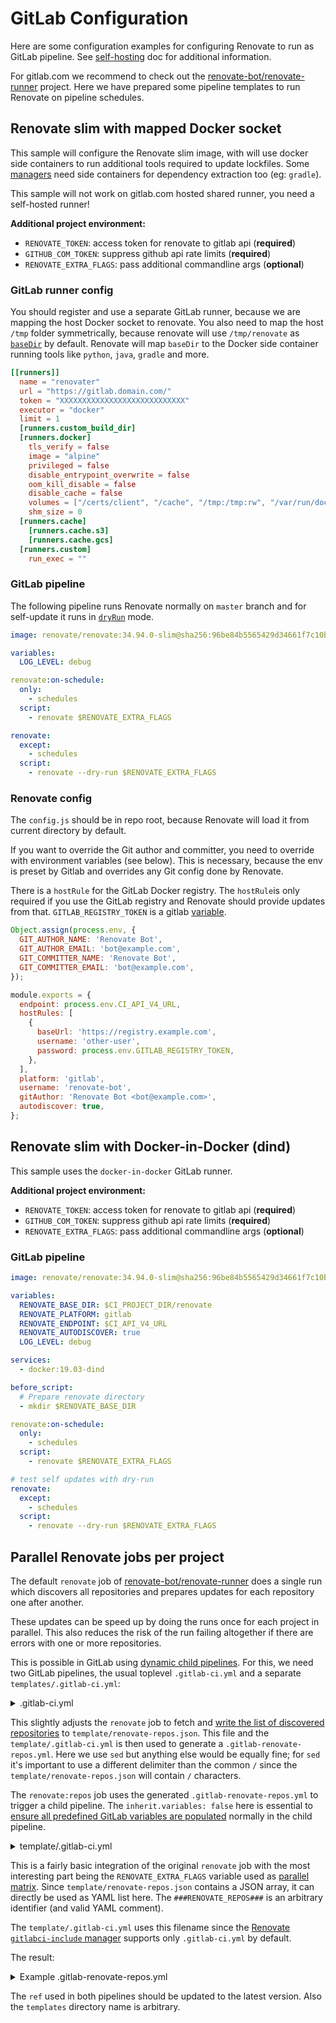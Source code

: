 # GitLab Configuration

Here are some configuration examples for configuring Renovate to run as GitLab pipeline.
See [self-hosting](https://docs.renovatebot.com/getting-started/running/#self-hosting-renovate) doc for additional information.

For gitlab.com we recommend to check out the [renovate-bot/renovate-runner](https://gitlab.com/renovate-bot/renovate-runner) project. Here we have prepared some pipeline templates to run Renovate on pipeline schedules.

## Renovate slim with mapped Docker socket

This sample will configure the Renovate slim image, with will use docker side containers to run additional tools required to update lockfiles.
Some [managers](https://docs.renovatebot.com/modules/manager/) need side containers for dependency extraction too (eg: `gradle`).

This sample will not work on gitlab.com hosted shared runner, you need a self-hosted runner!


**Additional project environment:**
- `RENOVATE_TOKEN`: access token for renovate to gitlab api (**required**)
- `GITHUB_COM_TOKEN`: suppress github api rate limits (**required**)
- `RENOVATE_EXTRA_FLAGS`: pass additional commandline args (**optional**)

### GitLab runner config

You should register and use a separate GitLab runner, because we are mapping the host Docker socket to renovate.
You also need to map the host `/tmp` folder symmetrically, because renovate will use `/tmp/renovate` as [`baseDir`](https://docs.renovatebot.com/self-hosted-configuration/#basedir) by default.
Renovate will map `baseDir` to the Docker side container running tools like `python`, `java`, `gradle` and more.

```toml
[[runners]]
  name = "renovater"
  url = "https://gitlab.domain.com/"
  token = "XXXXXXXXXXXXXXXXXXXXXXXXXXXX"
  executor = "docker"
  limit = 1
  [runners.custom_build_dir]
  [runners.docker]
    tls_verify = false
    image = "alpine"
    privileged = false
    disable_entrypoint_overwrite = false
    oom_kill_disable = false
    disable_cache = false
    volumes = ["/certs/client", "/cache", "/tmp:/tmp:rw", "/var/run/docker.sock:/var/run/docker.sock"]
    shm_size = 0
  [runners.cache]
    [runners.cache.s3]
    [runners.cache.gcs]
  [runners.custom]
    run_exec = ""
```

### GitLab pipeline

The following pipeline runs Renovate normally on `master` branch and for self-update it runs in [`dryRun`](https://docs.renovatebot.com/self-hosted-configuration/#dryrun) mode.

```yml
image: renovate/renovate:34.94.0-slim@sha256:96be84b5565429d34661f7c10be4ef8c7131ab95ed59c9a56b55eb165505d532

variables:
  LOG_LEVEL: debug

renovate:on-schedule:
  only:
    - schedules
  script:
    - renovate $RENOVATE_EXTRA_FLAGS

renovate:
  except:
    - schedules
  script:
    - renovate --dry-run $RENOVATE_EXTRA_FLAGS

```

### Renovate config

The `config.js` should be in repo root, because Renovate will load it from current directory by default.

If you want to override the Git author and committer, you need to override with environment variables (see below).
This is necessary, because the env is preset by Gitlab and overrides any Git config done by Renovate.

There is a `hostRule` for the GitLab Docker registry.
The `hostRule`is only required if you use the GitLab registry and Renovate should provide updates from that.
`GITLAB_REGISTRY_TOKEN` is a gitlab [variable](https://docs.gitlab.com/ee/ci/variables/#create-a-custom-variable-in-the-ui).

```js
Object.assign(process.env, {
  GIT_AUTHOR_NAME: 'Renovate Bot',
  GIT_AUTHOR_EMAIL: 'bot@example.com',
  GIT_COMMITTER_NAME: 'Renovate Bot',
  GIT_COMMITTER_EMAIL: 'bot@example.com',
});

module.exports = {
  endpoint: process.env.CI_API_V4_URL,
  hostRules: [
    {
      baseUrl: 'https://registry.example.com',
      username: 'other-user',
      password: process.env.GITLAB_REGISTRY_TOKEN,
    },
  ],
  platform: 'gitlab',
  username: 'renovate-bot',
  gitAuthor: 'Renovate Bot <bot@example.com>',
  autodiscover: true,
};
```


## Renovate slim with Docker-in-Docker (dind)

This sample uses the `docker-in-docker` GitLab runner.

**Additional project environment:**
- `RENOVATE_TOKEN`: access token for renovate to gitlab api (**required**)
- `GITHUB_COM_TOKEN`: suppress github api rate limits (**required**)
- `RENOVATE_EXTRA_FLAGS`: pass additional commandline args (**optional**)

### GitLab pipeline

```yml
image: renovate/renovate:34.94.0-slim@sha256:96be84b5565429d34661f7c10be4ef8c7131ab95ed59c9a56b55eb165505d532

variables:
  RENOVATE_BASE_DIR: $CI_PROJECT_DIR/renovate
  RENOVATE_PLATFORM: gitlab
  RENOVATE_ENDPOINT: $CI_API_V4_URL
  RENOVATE_AUTODISCOVER: true
  LOG_LEVEL: debug

services:
  - docker:19.03-dind

before_script:
  # Prepare renovate directory
  - mkdir $RENOVATE_BASE_DIR

renovate:on-schedule:
  only:
    - schedules
  script:
    - renovate $RENOVATE_EXTRA_FLAGS

# test self updates with dry-run
renovate:
  except:
    - schedules
  script:
    - renovate --dry-run $RENOVATE_EXTRA_FLAGS
```

## Parallel Renovate jobs per project

The default `renovate` job of [renovate-bot/renovate-runner](https://gitlab.com/renovate-bot/renovate-runner) does a single run which discovers all repositories and prepares updates for each repository one after another.

These updates can be speed up by doing the runs once for each project in parallel. This also reduces the risk of the run failing altogether if there are errors with one or more repositories.

This is possible in GitLab using [dynamic child pipelines](https://docs.gitlab.com/ee/ci/pipelines/parent_child_pipelines.html#dynamic-child-pipelines).  For this, we need two GitLab pipelines, the usual toplevel `.gitlab-ci.yml` and a separate `templates/.gitlab-ci.yml`:

<details>
<summary>.gitlab-ci.yml</summary>

```yaml
include:
  - project: 'renovate-bot/renovate-runner'
    file: '/templates/renovate-dind.gitlab-ci.yml'
    ref: v8.81.6

renovate:
  variables:
    RENOVATE_AUTODISCOVER: 'true'
    RENOVATE_AUTODISCOVER_FILTER: '<group>/**'
  script:
    - renovate --write-discovered-repos=template/renovate-repos.json
    - sed "s~###RENOVATE_REPOS###~$(cat template/renovate-repos.json)~" template/.gitlab-ci.yml > .gitlab-renovate-repos.yml
  artifacts:
    paths:
      - renovate-repos.json
      - .gitlab-renovate-repos.yml

renovate:repos:
  stage: deploy
  needs:
    - renovate
  inherit:
    variables: false
  trigger:
    include:
      - job: renovate
        artifact: .gitlab-renovate-repos.yml
```
</details>

This slightly adjusts the `renovate` job to fetch and [write the list of discovered repositories](https://docs.renovatebot.com/self-hosted-configuration/#writediscoveredrepos) to `template/renovate-repos.json`. This file and the `template/.gitlab-ci.yml` is then used to generate a `.gitlab-renovate-repos.yml`. Here we use `sed` but anything else would be equally fine; for `sed` it's important to use a different delimiter than the common `/` since the `template/renovate-repos.json` will contain `/` characters.
  
The `renovate:repos` job uses the generated `.gitlab-renovate-repos.yml` to trigger a child pipeline. The `inherit.variables: false` here is essential to [ensure all predefined GitLab variables are populated](https://gitlab.com/gitlab-org/gitlab/-/issues/214340#note_423996331) normally in the child pipeline.

<details>
<summary>template/.gitlab-ci.yml</summary>

```yaml
include:
  - project: 'renovate-bot/renovate-runner'
    file: '/templates/renovate-dind.gitlab-ci.yml'
    ref: v8.81.6

variables:
  RENOVATE_ONBOARDING: 'true'

renovate:
  parallel:
    matrix:
      - RENOVATE_EXTRA_FLAGS: ###RENOVATE_REPOS###
  resource_group: $RENOVATE_EXTRA_FLAGS
```
</details>

This is a fairly basic integration of the original `renovate` job with the most interesting part being the `RENOVATE_EXTRA_FLAGS` variable used as [parallel matrix](https://docs.gitlab.com/ee/ci/yaml/#parallelmatrix). Since `template/renovate-repos.json` contains a JSON array, it can directly be used as YAML list here. The `###RENOVATE_REPOS###` is an arbitrary identifier (and valid YAML comment).

The `template/.gitlab-ci.yml` uses this filename since the [Renovate `gitlabci-include` manager](https://docs.renovatebot.com/modules/manager/gitlabci-include/) supports only `.gitlab-ci.yml` by default.

The result:

<details>
<summary>Example .gitlab-renovate-repos.yml</summary>

```yaml
include:
  - project: 'renovate-bot/renovate-runner'
    file: '/templates/renovate-dind.gitlab-ci.yml'
    ref: v8.81.6

variables:
  RENOVATE_ONBOARDING: 'true'

renovate:
  parallel:
    matrix:
      - RENOVATE_EXTRA_FLAGS: ["<group>/project-foo", "<group>/project-bar", ...]
  resource_group: $RENOVATE_EXTRA_FLAGS
```
</details>
  
The `ref` used in both pipelines should be updated to the latest version. Also the `templates` directory name is arbitrary.
